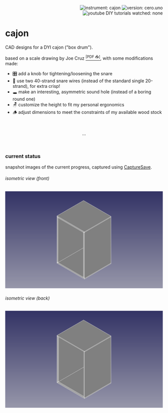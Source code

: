 <p align="right">
  <img src="https://img.shields.io/badge/instrument-cajon-gold"
       alt="instrument: cajon" />
  <img src="https://img.shields.io/badge/version-cero.uno-dodgerblue"
       alt="version: cero.uno" />
  <img src="https://img.shields.io/badge/youtube%20DIY%20tutorials%20watched-none-f00"
       alt="youtube DIY tutorials watched: none" />
</p>


# cajon

CAD designs for a DYI cajon ("box drum").

based on a scale drawing by Joe Cruz [<sup>\[PDF 📥\]</sup>][1], with some modifications made:

- 🎛️ add a knob for tightening/loosening the snare
- 🥁 use two 40-strand snare wires (instead of the standard single 20-strand), for extra crisp!
- 🕳️ make an interesting, asymmetric sound hole (instead of a boring round one)
- 🪑 customize the height to fit my personal ergonomics
- 🪵 adjust dimensions to meet the constraints of my available wood stock

<br/><p align="center">&hellip;</p><br/>
                   
### current status

snapshot images of the current progress, captured using [CaptureSave][2].
                      
###### isometric view (front)

![current status - isometric view (front)](export/cajon-isometric-front.png)
                      
###### isometric view (back)

![current status - isometric view (back)](export/cajon-isometric-back.png)



[1]: https://tnmarketing.s3.amazonaws.com/content/wwgoa/How-to-Build-a-Cajon-Drum-WWGOA.PDF
[2]: https://github.com/eliranmal/freecad-macros/blob/main/CaptureSave.py
